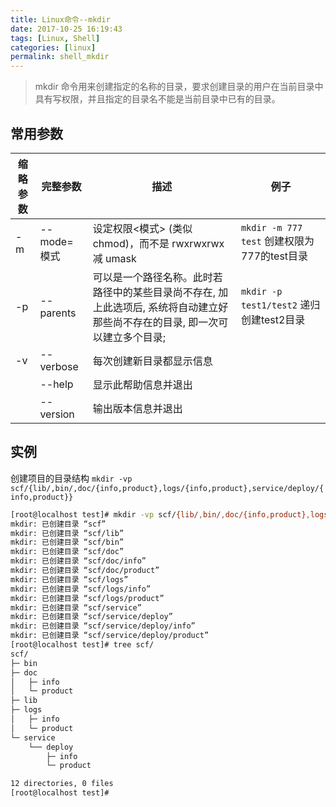```yaml
---
title: Linux命令--mkdir
date: 2017-10-25 16:19:43
tags: [Linux, Shell]
categories: [linux]
permalink: shell_mkdir
---
```


> mkdir 命令用来创建指定的名称的目录，要求创建目录的用户在当前目录中具有写权限，并且指定的目录名不能是当前目录中已有的目录。

## 常用参数

| 缩略参数 | 完整参数  | 描述 | 例子
| --- | --- | --- | ---
| -m | --mode=模式 | 设定权限<模式> (类似 chmod)，而不是 rwxrwxrwx 减 umask | `mkdir -m 777 test` 创建权限为777的test目录
| -p | --parents | 可以是一个路径名称。此时若路径中的某些目录尚不存在, 加上此选项后, 系统将自动建立好那些尚不存在的目录, 即一次可以建立多个目录; | `mkdir -p test1/test2` 递归创建test2目录
| -v | --verbose | 每次创建新目录都显示信息
| |  --help  | 显示此帮助信息并退出
| |  --version | 输出版本信息并退出

## 实例

创建项目的目录结构
`mkdir -vp scf/{lib/,bin/,doc/{info,product},logs/{info,product},service/deploy/{info,product}}`

``` bash
[root@localhost test]# mkdir -vp scf/{lib/,bin/,doc/{info,product},logs/{info,product},service/deploy/{info,product}}
mkdir: 已创建目录 “scf”
mkdir: 已创建目录 “scf/lib”
mkdir: 已创建目录 “scf/bin”
mkdir: 已创建目录 “scf/doc”
mkdir: 已创建目录 “scf/doc/info”
mkdir: 已创建目录 “scf/doc/product”
mkdir: 已创建目录 “scf/logs”
mkdir: 已创建目录 “scf/logs/info”
mkdir: 已创建目录 “scf/logs/product”
mkdir: 已创建目录 “scf/service”
mkdir: 已创建目录 “scf/service/deploy”
mkdir: 已创建目录 “scf/service/deploy/info”
mkdir: 已创建目录 “scf/service/deploy/product”
[root@localhost test]# tree scf/
scf/
├─ bin
├─ doc
│   ├─ info
│   └─ product
├─ lib
├─ logs
│   ├─ info
│   └─ product
└─ service
    └── deploy
        ├─ info
        └─ product

12 directories, 0 files
[root@localhost test]#

```
